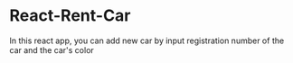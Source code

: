 # React-Rent-Car
 In this react app, you can add new car by input registration number of the car and the car's color
